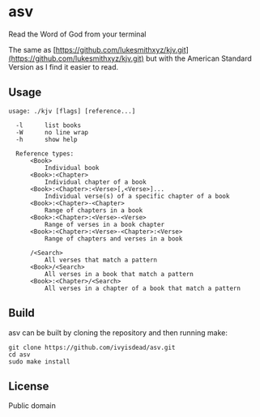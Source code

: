 # asv

Read the Word of God from your terminal

The same as [https://github.com/lukesmithxyz/kjv.git](https://github.com/lukesmithxyz/kjv.git) but with the American Standard Version as I find it easier to read.


## Usage

    usage: ./kjv [flags] [reference...]

      -l      list books
      -W      no line wrap
      -h      show help

      Reference types:
          <Book>
              Individual book
          <Book>:<Chapter>
              Individual chapter of a book
          <Book>:<Chapter>:<Verse>[,<Verse>]...
              Individual verse(s) of a specific chapter of a book
          <Book>:<Chapter>-<Chapter>
              Range of chapters in a book
          <Book>:<Chapter>:<Verse>-<Verse>
              Range of verses in a book chapter
          <Book>:<Chapter>:<Verse>-<Chapter>:<Verse>
              Range of chapters and verses in a book

          /<Search>
              All verses that match a pattern
          <Book>/<Search>
              All verses in a book that match a pattern
          <Book>:<Chapter>/<Search>
              All verses in a chapter of a book that match a pattern

## Build

asv can be built by cloning the repository and then running make:

    git clone https://github.com/ivyisdead/asv.git
    cd asv
    sudo make install

## License

Public domain
